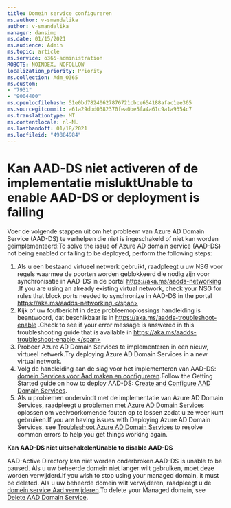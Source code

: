 ```yaml
---
title: Domein service configureren
ms.author: v-smandalika
author: v-smandalika
manager: dansimp
ms.date: 01/15/2021
ms.audience: Admin
ms.topic: article
ms.service: o365-administration
ROBOTS: NOINDEX, NOFOLLOW
localization_priority: Priority
ms.collection: Adm_O365
ms.custom:
- "7931"
- "9004400"
ms.openlocfilehash: 51e0bd78240627876721cbce654188afac1ee365
ms.sourcegitcommit: a61a29dbd0382370fea0be5fa4a61c9a1a9354c7
ms.translationtype: MT
ms.contentlocale: nl-NL
ms.lasthandoff: 01/18/2021
ms.locfileid: "49884984"
---
```

# <a name="unable-to-enable-aad-ds-or-deployment-is-failing"></a><span data-ttu-id="ba7d7-102">Kan AAD-DS niet activeren of de implementatie mislukt</span><span class="sxs-lookup"><span data-stu-id="ba7d7-102">Unable to enable AAD-DS or deployment is failing</span></span>

<span data-ttu-id="ba7d7-103">Voer de volgende stappen uit om het probleem van Azure AD Domain Service (AAD-DS) te verhelpen die niet is ingeschakeld of niet kan worden geïmplementeerd:</span><span class="sxs-lookup"><span data-stu-id="ba7d7-103">To solve the issue of Azure AD domain service (AAD-DS) not being enabled or failing to be deployed, perform the following steps:</span></span>

1. <span data-ttu-id="ba7d7-104">Als u een bestaand virtueel netwerk gebruikt, raadpleegt u uw NSG voor regels waarmee de poorten worden geblokkeerd die nodig zijn voor synchronisatie in AAD-DS in de portal https://aka.ms/aadds-networking .</span><span class="sxs-lookup"><span data-stu-id="ba7d7-104">If you are using an already existing virtual network, check your NSG for rules that block ports needed to synchronize in AAD-DS in the portal https://aka.ms/aadds-networking.</span></span>
2. <span data-ttu-id="ba7d7-105">Kijk of uw foutbericht in deze probleemoplossings handleiding is beantwoord, dat beschikbaar is in  https://aka.ms/aadds-troubleshoot-enable .</span><span class="sxs-lookup"><span data-stu-id="ba7d7-105">Check to see if your error message is answered in this troubleshooting guide that is available in  https://aka.ms/aadds-troubleshoot-enable.</span></span>
3. <span data-ttu-id="ba7d7-106">Probeer Azure AD Domain Services te implementeren in een nieuw, virtueel netwerk.</span><span class="sxs-lookup"><span data-stu-id="ba7d7-106">Try deploying Azure AD Domain Services in a new virtual network.</span></span>
4. <span data-ttu-id="ba7d7-107">Volg de handleiding aan de slag voor het implementeren van AAD-DS: [domein Services voor Aad maken en configureren](https://docs.microsoft.com/azure/active-directory-domain-services/tutorial-create-instance).</span><span class="sxs-lookup"><span data-stu-id="ba7d7-107">Follow the Getting Started guide on how to deploy AAD-DS: [Create and Configure AAD Domain Services](https://docs.microsoft.com/azure/active-directory-domain-services/tutorial-create-instance).</span></span>
5. <span data-ttu-id="ba7d7-108">Als u problemen ondervindt met de implementatie van Azure AD Domain Services, raadpleegt u [problemen met Azure AD Domain Services](https://docs.microsoft.com/azure/active-directory-domain-services/troubleshoot) oplossen om veelvoorkomende fouten op te lossen zodat u ze weer kunt gebruiken.</span><span class="sxs-lookup"><span data-stu-id="ba7d7-108">If you are having issues with Deploying Azure AD Domain Services, see [Troubleshoot Azure AD Domain Services](https://docs.microsoft.com/azure/active-directory-domain-services/troubleshoot) to resolve common errors to help you get things working again.</span></span> 

<span data-ttu-id="ba7d7-109">**Kan AAD-DS niet uitschakelen**</span><span class="sxs-lookup"><span data-stu-id="ba7d7-109">**Unable to disable AAD-DS**</span></span>

<span data-ttu-id="ba7d7-110">AAD-Active Directory kan niet worden onderbroken.</span><span class="sxs-lookup"><span data-stu-id="ba7d7-110">AAD-DS is unable to be paused.</span></span> <span data-ttu-id="ba7d7-111">Als u uw beheerde domein niet langer wilt gebruiken, moet deze worden verwijderd.</span><span class="sxs-lookup"><span data-stu-id="ba7d7-111">If you wish to stop using your managed domain, it must be deleted.</span></span>
<span data-ttu-id="ba7d7-112">Als u uw beheerde domein wilt verwijderen, raadpleegt u de [domein service Aad verwijderen](https://docs.microsoft.com/azure/active-directory-domain-services/delete-aadds).</span><span class="sxs-lookup"><span data-stu-id="ba7d7-112">To delete your Managed domain, see [Delete AAD Domain Service](https://docs.microsoft.com/azure/active-directory-domain-services/delete-aadds).</span></span>



